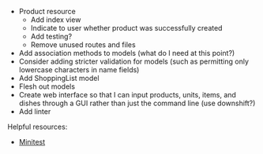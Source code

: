 * Product resource
   * Add index view
   * Indicate to user whether product was successfully created
   * Add testing?
   * Remove unused routes and files
* Add association methods to models (what do I need at this point?)
* Consider adding stricter validation for models (such as permitting only lowercase characters in name fields)
* Add ShoppingList model
* Flesh out models
* Create web interface so that I can input products, units, items, and dishes through a GUI rather than just the command line (use downshift?)
* Add linter

Helpful resources:
* [Minitest](https://semaphoreci.com/community/tutorials/how-to-test-rails-models-with-minitest)
